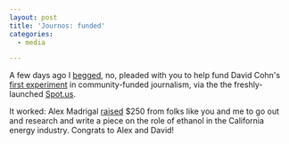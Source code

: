 ```yaml
---
layout: post
title: 'Journos: funded'
categories:
  - media

---
```


<p>A few days ago I <a href="http://www.levjoy.com/blog/2008/07/09/fund-the-journos/">begged</a>, no, pleaded with you to help fund David Cohn's <a href="http://wiki.spot.us/envirodetails">first experiment</a> in community-funded journalism, via the the freshly-launched <a href="http://spot.us/">Spot.us</a>.</p>
<p>It worked: Alex Madrigal <a href="http://wiki.spot.us/envirodetails">raised</a> $250 from folks like you and me to go out and research and write a piece on the role of ethanol in the California energy industry. Congrats to Alex and David!</p>

